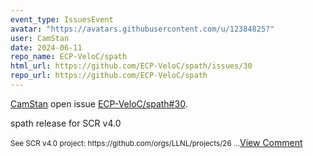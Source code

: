 ```yaml
---
event_type: IssuesEvent
avatar: "https://avatars.githubusercontent.com/u/12384825?"
user: CamStan
date: 2024-06-11
repo_name: ECP-VeloC/spath
html_url: https://github.com/ECP-VeloC/spath/issues/30
repo_url: https://github.com/ECP-VeloC/spath
---
```


<a href='https://github.com/CamStan' target='_blank'>CamStan</a> open issue <a href='https://github.com/ECP-VeloC/spath/issues/30' target='_blank'>ECP-VeloC/spath#30</a>.

<p>spath release for SCR v4.0</p><small>See SCR v4.0 project: https://github.com/orgs/LLNL/projects/26...</small><a href='https://github.com/ECP-VeloC/spath/issues/30' target='_blank'>View Comment</a>